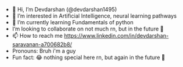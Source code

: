 - 👋 Hi, I’m Devdarshan (@devdarshan1495)
- 👀 I’m interested in Artificial Intelligence, neural learning pathways
- 🌱 I’m currently learning Fundamentals of python
- I’m looking to collaborate on not much rn, but in the future 👀
- 📫 How to reach me https://www.linkedin.com/in/devdarshan-saravanan-a700682b8/
- Pronouns: Bruh i'm a guy
- Fun fact: 😂 nothing special here rn, but again in the future 👀
 
<!---
devdarshan1495/devdarshan1495 is a ✨ special ✨ repository because its `README.md` (this file) appears on your GitHub profile.
You can click the Preview link to take a look at your changes.
--->
